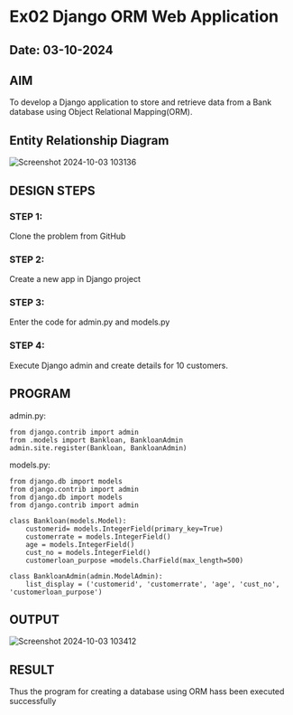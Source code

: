 # Ex02 Django ORM Web Application
## Date: 03-10-2024

## AIM
To develop a Django application to store and retrieve data from a Bank database using Object Relational Mapping(ORM).

## Entity Relationship Diagram

![Screenshot 2024-10-03 103136](https://github.com/user-attachments/assets/6f8ba13e-a577-4632-b4f1-53263107cb7a)


## DESIGN STEPS

### STEP 1:
Clone the problem from GitHub

### STEP 2:
Create a new app in Django project

### STEP 3:
Enter the code for admin.py and models.py

### STEP 4:
Execute Django admin and create details for 10 customers.

## PROGRAM

admin.py:
```
from django.contrib import admin
from .models import Bankloan, BankloanAdmin  
admin.site.register(Bankloan, BankloanAdmin)
```
models.py:
```
from django.db import models
from django.contrib import admin
from django.db import models
from django.contrib import admin

class Bankloan(models.Model):
    customerid= models.IntegerField(primary_key=True)
    customerrate = models.IntegerField()
    age = models.IntegerField()  
    cust_no = models.IntegerField()
    customerloan_purpose =models.CharField(max_length=500)

class BankloanAdmin(admin.ModelAdmin):
    list_display = ('customerid', 'customerrate', 'age', 'cust_no', 'customerloan_purpose')
```

## OUTPUT

![Screenshot 2024-10-03 103412](https://github.com/user-attachments/assets/b4cc2997-eaba-4c43-9c0f-f1cce97b6625)



## RESULT
Thus the program for creating a database using ORM hass been executed successfully
